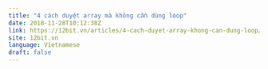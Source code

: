 ```yaml
---
title: "4 cách duyệt array mà không cần dùng loop"
date: 2018-11-28T10:12:38Z
link: https://12bit.vn/articles/4-cach-duyet-array-khong-can-dung-loop/
site: 12bit.vn
language: Vietnamese
draft: false
---
```

